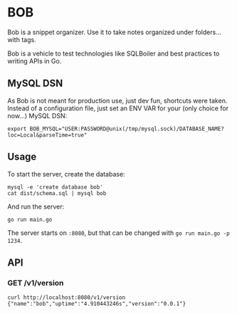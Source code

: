# BOB

Bob is a snippet organizer.  Use it to take notes organized under folders... with tags.

Bob is a vehicle to test technologies like SQLBoiler and best practices to writing APIs in Go.

## MySQL DSN

As Bob is not meant for production use, just dev fun, shortcuts were taken.  Instead of a configuration file, just set an ENV VAR for your (only choice for now...) MySQL DSN:

    export BOB_MYSQL="USER:PASSWORD@unix(/tmp/mysql.sock)/DATABASE_NAME?loc=Local&parseTime=true"

## Usage

To start the server, create the database:

    mysql -e 'create database bob'
    cat dist/schema.sql | mysql bob

And run the server:

    go run main.go

The server starts on `:8080`, but that can be changed with `go run main.go -p 1234`.

## API

### GET /v1/version

    curl http://localhost:8080/v1/version
    {"name":"bob","uptime":"4.910443246s","version":"0.0.1"}

